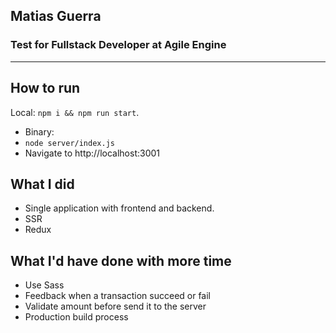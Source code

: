 ## Matias Guerra
### Test for Fullstack Developer at Agile Engine 
---  
  
## How to run  

Local:
`npm i && npm run start`. 
  
- Binary:
- `node server/index.js`
- Navigate to http://localhost:3001
  

## What I did
- Single application with frontend and backend.
- SSR
- Redux

## What I'd have done with more time
- Use Sass
- Feedback when a transaction succeed or fail
- Validate amount before send it to the server
- Production build process
